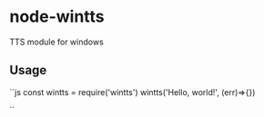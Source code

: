 # node-wintts
TTS module for windows

## Usage
``js
    const wintts = require('wintts')
    wintts('Hello, world!', (err)=>{})

``